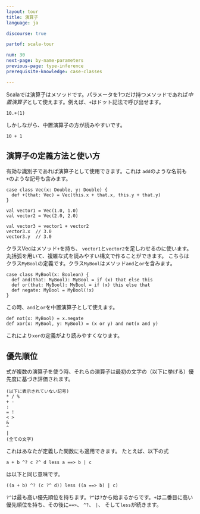 ```yaml
---
layout: tour
title: 演算子
language: ja

discourse: true

partof: scala-tour

num: 30
next-page: by-name-parameters
previous-page: type-inference
prerequisite-knowledge: case-classes

---
```

Scalaでは演算子はメソッドです。パラメータを1つだけ持つメソッドであれば*中置演算子*として使えます。例えば、`+`はドット記法で呼び出せます。

```
10.+(1)
```

しかしながら、中置演算子の方が読みやすいです。

```
10 + 1
```

## 演算子の定義方法と使い方

有効な識別子であれば演算子として使用できます。これは `add`のような名前も`+`のような記号も含みます。
```tut
case class Vec(x: Double, y: Double) {
  def +(that: Vec) = Vec(this.x + that.x, this.y + that.y)
}

val vector1 = Vec(1.0, 1.0)
val vector2 = Vec(2.0, 2.0)

val vector3 = vector1 + vector2
vector3.x  // 3.0
vector3.y  // 3.0
```
クラスVecはメソッド`+`を持ち、 `vector1`と`vector2`を足しわせるのに使います。丸括弧を用いて、複雑な式を読みやすい構文で作ることができます。
こちらはクラス`MyBool`の定義です。クラス`MyBool`はメソッド`and`と`or`を含みます。

```tut
case class MyBool(x: Boolean) {
  def and(that: MyBool): MyBool = if (x) that else this
  def or(that: MyBool): MyBool = if (x) this else that
  def negate: MyBool = MyBool(!x)
}
```

この時、`and`と`or`を中置演算子として使えます。

```tut
def not(x: MyBool) = x.negate
def xor(x: MyBool, y: MyBool) = (x or y) and not(x and y)
```

これにより`xor`の定義がより読みやすくなります。

## 優先順位

式が複数の演算子を使う時、それらの演算子は最初の文字の（以下に挙げる）優先度に基づき評価されます。
```
(以下に表示されていない記号)
* / %
+ -
:
= !
< >
&
^
|
(全ての文字)
```
これはあなたが定義した関数にも適用できます。
たとえば、以下の式
```
a + b ^? c ?^ d less a ==> b | c
```
は以下と同じ意味です。
```
((a + b) ^? (c ?^ d)) less ((a ==> b) | c)
```
`?^`は最も高い優先順位を持ちます。`?^`は`?`から始まるからです。`+`は二番目に高い優先順位を持ち、その後に`==>`、 `^?`、 `|`、 そして`less`が続きます。
